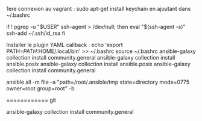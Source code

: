 1ere connexion au vagrant : 
sudo apt-get install keychain
en ajoutant dans ~/.bashrc

if ! pgrep -u "$USER" ssh-agent > /dev/null; then
    eval "$(ssh-agent -s)"
    ssh-add ~/.ssh/id_rsa
fi

Installer le plugin YAML callback :
echo 'export PATH=$PATH:$HOME/.local/bin' >> ~/.bashrc
source ~/.bashrc
ansible-galaxy collection install community.general
ansible-galaxy collection install ansible.posix
ansible-galaxy collection install ansible.posix
ansible-galaxy collection install community.general

ansible all -m file -a "path=/root/.ansible/tmp state=directory mode=0775 owner=root group=root" -b

============
git

ansible-galaxy collection install community.general

